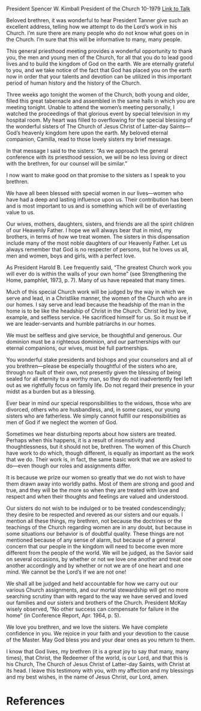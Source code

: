 President Spencer W. Kimball
President of the Church
10-1979
[Link to Talk](https://www.churchofjesuschrist.org/study/general-conference/1979/10/our-sisters-in-the-church?lang=eng)

Beloved brethren, it was wonderful to hear President Tanner give such an excellent address, telling how we attempt to do the Lord’s work in his Church. I’m sure there are many people who do not know what goes on in the Church. I’m sure that this will be informative to many, many people.

This general priesthood meeting provides a wonderful opportunity to thank you, the men and young men of the Church, for all that you do to lead good lives and to build the kingdom of God on the earth. We are eternally grateful to you, and we take notice of the fact that God has placed you on the earth now in order that your talents and devotion can be utilized in this important period of human history and the history of the Church.

Three weeks ago tonight the women of the Church, both young and older, filled this great tabernacle and assembled in the same halls in which you are meeting tonight. Unable to attend the women’s meeting personally, I watched the proceedings of that glorious event by special television in my hospital room. My heart was filled to overflowing for the special blessing of the wonderful sisters of The Church of Jesus Christ of Latter-day Saints—God’s heavenly kingdom here upon the earth. My beloved eternal companion, Camilla, read to those lovely sisters my brief message.

In that message I said to the sisters: “As we approach the general conference with its priesthood session, we will be no less loving or direct with the brethren, for our counsel will be similar.”

I now want to make good on that promise to the sisters as I speak to you brethren.

We have all been blessed with special women in our lives—women who have had a deep and lasting influence upon us. Their contribution has been and is most important to us and is something which will be of everlasting value to us.

Our wives, mothers, daughters, sisters, and friends are all the spirit children of our Heavenly Father. I hope we will always bear that in mind, my brothers, in terms of how we treat women. The sisters in this dispensation include many of the most noble daughters of our Heavenly Father. Let us always remember that God is no respecter of persons, but he loves us all, men and women, boys and girls, with a perfect love.

As President Harold B. Lee frequently said, “The greatest Church work you will ever do is within the walls of your own home” (see Strengthening the Home, pamphlet, 1973, p. 7). Many of us have repeated that many times.

Much of this special Church work will be judged by the way in which we serve and lead, in a Christlike manner, the women of the Church who are in our homes. I say serve and lead because the headship of the man in the home is to be like the headship of Christ in the Church. Christ led by love, example, and selfless service. He sacrificed himself for us. So it must be if we are leader-servants and humble patriarchs in our homes.

We must be selfless and give service, be thoughtful and generous. Our dominion must be a righteous dominion, and our partnerships with our eternal companions, our wives, must be full partnerships.

You wonderful stake presidents and bishops and your counselors and all of you brethren—please be especially thoughtful of the sisters who are, through no fault of their own, not presently given the blessing of being sealed for all eternity to a worthy man, so they do not inadvertently feel left out as we rightfully focus on family life. Do not regard their presence in your midst as a burden but as a blessing.

Ever bear in mind our special responsibilities to the widows, those who are divorced, others who are husbandless, and, in some cases, our young sisters who are fatherless. We simply cannot fulfill our responsibilities as men of God if we neglect the women of God.

Sometimes we hear disturbing reports about how sisters are treated. Perhaps when this happens, it is a result of insensitivity and thoughtlessness, but it should not be, brethren. The women of this Church have work to do which, though different, is equally as important as the work that we do. Their work is, in fact, the same basic work that we are asked to do—even though our roles and assignments differ.

It is because we prize our women so greatly that we do not wish to have them drawn away into worldly paths. Most of them are strong and good and true, and they will be the more so when they are treated with love and respect and when their thoughts and feelings are valued and understood.

Our sisters do not wish to be indulged or to be treated condescendingly; they desire to be respected and revered as our sisters and our equals. I mention all these things, my brethren, not because the doctrines or the teachings of the Church regarding women are in any doubt, but because in some situations our behavior is of doubtful quality. These things are not mentioned because of any sense of alarm, but because of a general concern that our people in the kingdom will need to become even more different from the people of the world. We will be judged, as the Savior said on several occasions, by whether or not we love one another and treat one another accordingly and by whether or not we are of one heart and one mind. We cannot be the Lord’s if we are not one!

We shall all be judged and held accountable for how we carry out our various Church assignments, and our mortal stewardship will get no more searching scrutiny than with regard to the way we have served and loved our families and our sisters and brothers of the Church. President McKay wisely observed, “No other success can compensate for failure in the home” (in Conference Report, Apr. 1964, p. 5).

We love you brethren, and we love the sisters. We have complete confidence in you. We rejoice in your faith and your devotion to the cause of the Master. May God bless you and your dear ones as you return to them.

I know that God lives, my brethren (it is a great joy to say that many, many times), that Christ, the Redeemer of the world, is our Lord, and that this is his Church, The Church of Jesus Christ of Latter-day Saints, with Christ at its head. I leave this testimony with you, with my affection and my blessings and my best wishes, in the name of Jesus Christ, our Lord, amen.

# References
